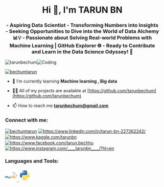 
<h1 align="center">Hi 👋, I'm TARUN BN</h1>
<h3 align="center">- Aspiring Data Scientist - Transforming Numbers into Insights - Seeking Opportunities to Dive into the World of Data Alchemy 📊💡 - Passionate about Solving Real-world Problems with Machine Learning | GitHub Explorer 🌐 - Ready to Contribute and Learn in the Data Science Odyssey! 🌟</h3>

<img align="right" alt="Coding" width="400" src="https://camo.githubusercontent.com/7de37139d0b4c1ce40865e799b446c0e963a3dd8fb68d239707237c40604fa3d/68747470733a2f2f63646e2e6472696262626c652e636f6d2f75736572732f3733303730332f73637265656e73686f74732f363538313234332f6176656e746f2e676966">

<p align="left"> <img src="https://komarev.com/ghpvc/?username=tarunbechum&label=Profile%20views&color=0e75b6&style=flat" alt="tarunbechum" /> </p>

<p align="left"> <a href="https://twitter.com/bechumtarun" target="blank"><img src="https://img.shields.io/twitter/follow/bechumtarun?logo=twitter&style=for-the-badge" alt="bechumtarun" /></a> </p>

- 🌱 I’m currently learning **Machine learning , Big data**

- 👨‍💻 All of my projects are available at [https://github.com/tarunbechum](https://github.com/tarunbechum)

- 📫 How to reach me **tarunbechum@gmail.com**

<h3 align="left">Connect with me:</h3>
<p align="left">
<a href="https://twitter.com/bechumtarun" target="blank"><img align="center" src="https://raw.githubusercontent.com/rahuldkjain/github-profile-readme-generator/master/src/images/icons/Social/twitter.svg" alt="bechumtarun" height="30" width="40" /></a>
<a href="https://linkedin.com/in/https://www.linkedin.com/in/tarun-bn-227362242/" target="blank"><img align="center" src="https://raw.githubusercontent.com/rahuldkjain/github-profile-readme-generator/master/src/images/icons/Social/linked-in-alt.svg" alt="https://www.linkedin.com/in/tarun-bn-227362242/" height="30" width="40" /></a>
<a href="https://kaggle.com/https://www.kaggle.com/tarunbn" target="blank"><img align="center" src="https://raw.githubusercontent.com/rahuldkjain/github-profile-readme-generator/master/src/images/icons/Social/kaggle.svg" alt="https://www.kaggle.com/tarunbn" height="30" width="40" /></a>
<a href="https://fb.com/https://www.facebook.com/tarun.bechhu" target="blank"><img align="center" src="https://raw.githubusercontent.com/rahuldkjain/github-profile-readme-generator/master/src/images/icons/Social/facebook.svg" alt="https://www.facebook.com/tarun.bechhu" height="30" width="40" /></a>
<a href="https://instagram.com/https://www.instagram.com/____tarunbn____/?hl=en" target="blank"><img align="center" src="https://raw.githubusercontent.com/rahuldkjain/github-profile-readme-generator/master/src/images/icons/Social/instagram.svg" alt="https://www.instagram.com/____tarunbn____/?hl=en" height="30" width="40" /></a>
</p>

<h3 align="left">Languages and Tools:</h3>
<p align="left"> <a href="https://www.mysql.com/" target="_blank" rel="noreferrer"> <img src="https://raw.githubusercontent.com/devicons/devicon/master/icons/mysql/mysql-original-wordmark.svg" alt="mysql" width="40" height="40"/> </a> <a href="https://www.python.org" target="_blank" rel="noreferrer"> <img src="https://raw.githubusercontent.com/devicons/devicon/master/icons/python/python-original.svg" alt="python" width="40" height="40"/> </a> </p>




